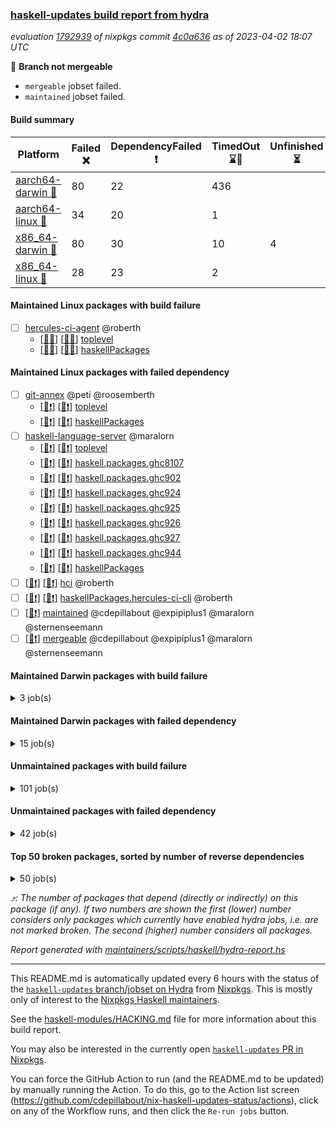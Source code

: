 ### [haskell-updates build report from hydra](https://hydra.nixos.org/jobset/nixpkgs/haskell-updates)
*evaluation [1792939](https://hydra.nixos.org/eval/1792939) of nixpkgs commit [4c0a636](https://github.com/NixOS/nixpkgs/commits/4c0a636de3d2e7515d7ea1079abbc2297f89ce34) as of 2023-04-02 18:07 UTC*

:red_circle: **Branch not mergeable**
  * `mergeable` jobset failed.
  * `maintained` jobset failed.

#### Build summary

 | Platform | Failed :x: | DependencyFailed :heavy_exclamation_mark: | TimedOut :hourglass::no_entry_sign: | Unfinished :hourglass_flowing_sand: | Success :heavy_check_mark: | 
 | --- | --- | --- | --- | --- | --- | 
 | [aarch64-darwin :green_apple:](https://hydra.nixos.org/eval/1792939?filter=.aarch64-darwin) | 80 | 22 | 436 |  | 5944 | 
 | [aarch64-linux :iphone:](https://hydra.nixos.org/eval/1792939?filter=.aarch64-linux) | 34 | 20 | 1 |  | 6484 | 
 | [x86_64-darwin :apple:](https://hydra.nixos.org/eval/1792939?filter=.x86_64-darwin) | 80 | 30 | 10 | 4 | 6360 | 
 | [x86_64-linux :penguin:](https://hydra.nixos.org/eval/1792939?filter=.x86_64-linux) | 28 | 23 | 2 |  | 6525 | 
#### Maintained Linux packages with build failure
- [ ] [hercules-ci-agent](https://hydra.nixos.org/eval/1792939?filter=hercules-ci-agent) @roberth
  - [[:iphone::x:]](https://hydra.nixos.org/build/214600121) [[:penguin::x:]](https://hydra.nixos.org/build/214600592) [toplevel](https://hydra.nixos.org/eval/1792939?filter=hercules-ci-agent)
  - [[:iphone::x:]](https://hydra.nixos.org/build/214606546) [[:penguin::x:]](https://hydra.nixos.org/build/214605166) [haskellPackages](https://hydra.nixos.org/eval/1792939?filter=haskellPackages.hercules-ci-agent)
#### Maintained Linux packages with failed dependency
- [ ] [git-annex](https://hydra.nixos.org/eval/1792939?filter=git-annex) @peti @roosemberth
  - [[:iphone::heavy_exclamation_mark:]](https://hydra.nixos.org/build/214600643) [[:penguin::heavy_exclamation_mark:]](https://hydra.nixos.org/build/214601008) [toplevel](https://hydra.nixos.org/eval/1792939?filter=git-annex)
  - [[:iphone::heavy_exclamation_mark:]](https://hydra.nixos.org/build/214606808) [[:penguin::heavy_exclamation_mark:]](https://hydra.nixos.org/build/214602985) [haskellPackages](https://hydra.nixos.org/eval/1792939?filter=haskellPackages.git-annex)
- [ ] [haskell-language-server](https://hydra.nixos.org/eval/1792939?filter=haskell-language-server) @maralorn
  - [[:iphone::heavy_exclamation_mark:]](https://hydra.nixos.org/build/214628413) [[:penguin::heavy_exclamation_mark:]](https://hydra.nixos.org/build/214628503) [toplevel](https://hydra.nixos.org/eval/1792939?filter=haskell-language-server)
  - [[:iphone::heavy_exclamation_mark:]](https://hydra.nixos.org/build/214628445) [[:penguin::heavy_exclamation_mark:]](https://hydra.nixos.org/build/214628424) [haskell.packages.ghc8107](https://hydra.nixos.org/eval/1792939?filter=haskell.packages.ghc8107.haskell-language-server)
  - [[:iphone::heavy_exclamation_mark:]](https://hydra.nixos.org/build/214628488) [[:penguin::heavy_exclamation_mark:]](https://hydra.nixos.org/build/214628449) [haskell.packages.ghc902](https://hydra.nixos.org/eval/1792939?filter=haskell.packages.ghc902.haskell-language-server)
  - [[:iphone::heavy_exclamation_mark:]](https://hydra.nixos.org/build/214628464) [[:penguin::heavy_exclamation_mark:]](https://hydra.nixos.org/build/214628405) [haskell.packages.ghc924](https://hydra.nixos.org/eval/1792939?filter=haskell.packages.ghc924.haskell-language-server)
  - [[:iphone::heavy_exclamation_mark:]](https://hydra.nixos.org/build/214628471) [[:penguin::heavy_exclamation_mark:]](https://hydra.nixos.org/build/214628492) [haskell.packages.ghc925](https://hydra.nixos.org/eval/1792939?filter=haskell.packages.ghc925.haskell-language-server)
  - [[:iphone::heavy_exclamation_mark:]](https://hydra.nixos.org/build/214628426) [[:penguin::heavy_exclamation_mark:]](https://hydra.nixos.org/build/214628497) [haskell.packages.ghc926](https://hydra.nixos.org/eval/1792939?filter=haskell.packages.ghc926.haskell-language-server)
  - [[:iphone::heavy_exclamation_mark:]](https://hydra.nixos.org/build/214628425) [[:penguin::heavy_exclamation_mark:]](https://hydra.nixos.org/build/214628433) [haskell.packages.ghc927](https://hydra.nixos.org/eval/1792939?filter=haskell.packages.ghc927.haskell-language-server)
  - [[:iphone::heavy_exclamation_mark:]](https://hydra.nixos.org/build/214628439) [[:penguin::heavy_exclamation_mark:]](https://hydra.nixos.org/build/214628446) [haskell.packages.ghc944](https://hydra.nixos.org/eval/1792939?filter=haskell.packages.ghc944.haskell-language-server)
  - [[:iphone::heavy_exclamation_mark:]](https://hydra.nixos.org/build/214628406) [[:penguin::heavy_exclamation_mark:]](https://hydra.nixos.org/build/214628454) [haskellPackages](https://hydra.nixos.org/eval/1792939?filter=haskellPackages.haskell-language-server)
- [ ] [[:iphone::heavy_exclamation_mark:]](https://hydra.nixos.org/build/214605774) [[:penguin::heavy_exclamation_mark:]](https://hydra.nixos.org/build/214603721) [hci](https://hydra.nixos.org/eval/1792939?filter=hci) @roberth
- [ ] [[:iphone::heavy_exclamation_mark:]](https://hydra.nixos.org/build/214598652) [[:penguin::heavy_exclamation_mark:]](https://hydra.nixos.org/build/214599408) [haskellPackages.hercules-ci-cli](https://hydra.nixos.org/eval/1792939?filter=haskellPackages.hercules-ci-cli) @roberth
- [ ] [[:penguin::heavy_exclamation_mark:]](https://hydra.nixos.org/build/214630578) [maintained](https://hydra.nixos.org/eval/1792939?filter=maintained) @cdepillabout @expipiplus1 @maralorn @sternenseemann
- [ ] [[:penguin::heavy_exclamation_mark:]](https://hydra.nixos.org/build/214628474) [mergeable](https://hydra.nixos.org/eval/1792939?filter=mergeable) @cdepillabout @expipiplus1 @maralorn @sternenseemann
#### Maintained Darwin packages with build failure
<details><summary>3 job(s) </summary>

- [ ] [hercules-ci-agent](https://hydra.nixos.org/eval/1792939?filter=hercules-ci-agent) @roberth
  - [[:green_apple::hourglass::no_entry_sign:]](https://hydra.nixos.org/build/214599126) [[:apple::x:]](https://hydra.nixos.org/build/214599595) [toplevel](https://hydra.nixos.org/eval/1792939?filter=hercules-ci-agent)
  - [[:green_apple::x:]](https://hydra.nixos.org/build/214603786) [[:apple::x:]](https://hydra.nixos.org/build/214601383) [haskellPackages](https://hydra.nixos.org/eval/1792939?filter=haskellPackages.hercules-ci-agent)
</details>

#### Maintained Darwin packages with failed dependency
<details><summary>15 job(s) </summary>

- [ ] [git-annex](https://hydra.nixos.org/eval/1792939?filter=git-annex) @peti @roosemberth
  - [[:green_apple::heavy_exclamation_mark:]](https://hydra.nixos.org/build/214599672) [[:apple::heavy_exclamation_mark:]](https://hydra.nixos.org/build/214604207) [toplevel](https://hydra.nixos.org/eval/1792939?filter=git-annex)
  - [[:green_apple::heavy_exclamation_mark:]](https://hydra.nixos.org/build/214601269) [[:apple::heavy_exclamation_mark:]](https://hydra.nixos.org/build/214604050) [haskellPackages](https://hydra.nixos.org/eval/1792939?filter=haskellPackages.git-annex)
- [ ] [haskell-language-server](https://hydra.nixos.org/eval/1792939?filter=haskell-language-server) @maralorn
  - [[:green_apple::heavy_exclamation_mark:]](https://hydra.nixos.org/build/214628504) [[:apple::heavy_exclamation_mark:]](https://hydra.nixos.org/build/214628432) [toplevel](https://hydra.nixos.org/eval/1792939?filter=haskell-language-server)
  - [[:green_apple::heavy_exclamation_mark:]](https://hydra.nixos.org/build/214628463) [[:apple::heavy_exclamation_mark:]](https://hydra.nixos.org/build/214628410) [haskell.packages.ghc8107](https://hydra.nixos.org/eval/1792939?filter=haskell.packages.ghc8107.haskell-language-server)
  - [[:green_apple::heavy_exclamation_mark:]](https://hydra.nixos.org/build/214628511) [[:apple::heavy_exclamation_mark:]](https://hydra.nixos.org/build/214628421) [haskell.packages.ghc902](https://hydra.nixos.org/eval/1792939?filter=haskell.packages.ghc902.haskell-language-server)
  - [[:green_apple::heavy_exclamation_mark:]](https://hydra.nixos.org/build/214628456) [[:apple::heavy_exclamation_mark:]](https://hydra.nixos.org/build/214628501) [haskell.packages.ghc924](https://hydra.nixos.org/eval/1792939?filter=haskell.packages.ghc924.haskell-language-server)
  - [[:green_apple::heavy_exclamation_mark:]](https://hydra.nixos.org/build/214628487) [[:apple::heavy_exclamation_mark:]](https://hydra.nixos.org/build/214628491) [haskell.packages.ghc925](https://hydra.nixos.org/eval/1792939?filter=haskell.packages.ghc925.haskell-language-server)
  - [[:green_apple::heavy_exclamation_mark:]](https://hydra.nixos.org/build/214628486) [[:apple::heavy_exclamation_mark:]](https://hydra.nixos.org/build/214628403) [haskell.packages.ghc926](https://hydra.nixos.org/eval/1792939?filter=haskell.packages.ghc926.haskell-language-server)
  - [[:green_apple::heavy_exclamation_mark:]](https://hydra.nixos.org/build/214628428) [[:apple::heavy_exclamation_mark:]](https://hydra.nixos.org/build/214628444) [haskell.packages.ghc927](https://hydra.nixos.org/eval/1792939?filter=haskell.packages.ghc927.haskell-language-server)
  - [[:green_apple::heavy_exclamation_mark:]](https://hydra.nixos.org/build/214628485) [[:apple::heavy_exclamation_mark:]](https://hydra.nixos.org/build/214628481) [haskell.packages.ghc944](https://hydra.nixos.org/eval/1792939?filter=haskell.packages.ghc944.haskell-language-server)
  - [[:green_apple::heavy_exclamation_mark:]](https://hydra.nixos.org/build/214628455) [[:apple::heavy_exclamation_mark:]](https://hydra.nixos.org/build/214628422) [haskellPackages](https://hydra.nixos.org/eval/1792939?filter=haskellPackages.haskell-language-server)
- [ ] [[:green_apple::heavy_exclamation_mark:]](https://hydra.nixos.org/build/214605439) [[:apple::heavy_exclamation_mark:]](https://hydra.nixos.org/build/214604755) [hci](https://hydra.nixos.org/eval/1792939?filter=hci) @roberth
- [ ] [[:green_apple::heavy_exclamation_mark:]](https://hydra.nixos.org/build/214604910) [[:apple::heavy_exclamation_mark:]](https://hydra.nixos.org/build/214606719) [haskellPackages.hercules-ci-cli](https://hydra.nixos.org/eval/1792939?filter=haskellPackages.hercules-ci-cli) @roberth
</details>

#### Unmaintained packages with build failure
<details><summary>101 job(s) </summary>

- [ ] [[:green_apple::heavy_check_mark:]](https://hydra.nixos.org/build/214141789) [[:iphone::heavy_check_mark:]](https://hydra.nixos.org/build/214134943) [[:apple::x:]](https://hydra.nixos.org/build/214146726) [[:penguin::heavy_check_mark:]](https://hydra.nixos.org/build/214135673) [haskellPackages.di-core](https://hydra.nixos.org/eval/1792939?filter=haskellPackages.di-core)  :arrow_heading_up: 8 | 11
- [ ] [[:green_apple::x:]](https://hydra.nixos.org/build/214604764) [[:iphone::x:]](https://hydra.nixos.org/build/214598833) [[:apple::x:]](https://hydra.nixos.org/build/214601792) [[:penguin::x:]](https://hydra.nixos.org/build/214602707) [haskellPackages.uniform-json](https://hydra.nixos.org/eval/1792939?filter=haskellPackages.uniform-json)  :arrow_heading_up: 4 | 4
- [ ] [[:green_apple::heavy_check_mark:]](https://hydra.nixos.org/build/214599192) [[:iphone::heavy_check_mark:]](https://hydra.nixos.org/build/214604033) [[:apple::heavy_check_mark:]](https://hydra.nixos.org/build/214601741) [[:penguin::x:]](https://hydra.nixos.org/build/214600338) [haskellPackages.factory](https://hydra.nixos.org/eval/1792939?filter=haskellPackages.factory)  :arrow_heading_up: 2 | 4
- [ ] [[:green_apple::x:]](https://hydra.nixos.org/build/214501496) [[:iphone::x:]](https://hydra.nixos.org/build/214507272) [[:apple::x:]](https://hydra.nixos.org/build/214504901) [[:penguin::x:]](https://hydra.nixos.org/build/214501345) [haskellPackages.kind-integer](https://hydra.nixos.org/eval/1792939?filter=haskellPackages.kind-integer)  :arrow_heading_up: 2 | 2
- [ ] [[:green_apple::heavy_check_mark:]](https://hydra.nixos.org/build/214507009) [[:iphone::x:]](https://hydra.nixos.org/build/214503119) [[:apple::heavy_check_mark:]](https://hydra.nixos.org/build/214494591) [[:penguin::heavy_check_mark:]](https://hydra.nixos.org/build/214503477) [haskellPackages.quic](https://hydra.nixos.org/eval/1792939?filter=haskellPackages.quic)  :arrow_heading_up: 2 | 2
- [ ] [[:green_apple::x:]](https://hydra.nixos.org/build/214600166) [[:iphone::x:]](https://hydra.nixos.org/build/214601887) [[:apple::heavy_check_mark:]](https://hydra.nixos.org/build/214604317) [[:penguin::heavy_check_mark:]](https://hydra.nixos.org/build/214599029) [haskellPackages.hw-simd](https://hydra.nixos.org/eval/1792939?filter=haskellPackages.hw-simd)  :arrow_heading_up: 1 | 8
- [ ] [[:green_apple::x:]](https://hydra.nixos.org/build/214606886) [[:iphone::x:]](https://hydra.nixos.org/build/214597805) [[:apple::x:]](https://hydra.nixos.org/build/214604497) [[:penguin::x:]](https://hydra.nixos.org/build/214600262) [haskellPackages.hslua-typing](https://hydra.nixos.org/eval/1792939?filter=haskellPackages.hslua-typing)  :arrow_heading_up: 1 | 5
- [ ] [[:green_apple::x:]](https://hydra.nixos.org/build/214602282) [[:iphone::heavy_check_mark:]](https://hydra.nixos.org/build/214598964) [[:apple::x:]](https://hydra.nixos.org/build/214600885) [[:penguin::heavy_check_mark:]](https://hydra.nixos.org/build/214600067) [haskellPackages.inline-r](https://hydra.nixos.org/eval/1792939?filter=haskellPackages.inline-r)  :arrow_heading_up: 1 | 4
- [ ] [[:green_apple::x:]](https://hydra.nixos.org/build/214503654) [[:iphone::x:]](https://hydra.nixos.org/build/214501002) [[:apple::x:]](https://hydra.nixos.org/build/214501960) [[:penguin::x:]](https://hydra.nixos.org/build/214497909) [haskellPackages.hpath-directory](https://hydra.nixos.org/eval/1792939?filter=haskellPackages.hpath-directory)  :arrow_heading_up: 1 | 3
- [ ] [[:green_apple::x:]](https://hydra.nixos.org/build/214607395) [[:iphone::x:]](https://hydra.nixos.org/build/214597483) [[:apple::x:]](https://hydra.nixos.org/build/214602658) [[:penguin::x:]](https://hydra.nixos.org/build/214605872) [haskellPackages.hslua-repl](https://hydra.nixos.org/eval/1792939?filter=haskellPackages.hslua-repl)  :arrow_heading_up: 1 | 2
- [ ] [[:green_apple::heavy_check_mark:]](https://hydra.nixos.org/build/214134274) [[:iphone::x:]](https://hydra.nixos.org/build/214149550) [[:apple::heavy_check_mark:]](https://hydra.nixos.org/build/214142318) [[:penguin::heavy_check_mark:]](https://hydra.nixos.org/build/214144617) [haskellPackages.long-double](https://hydra.nixos.org/eval/1792939?filter=haskellPackages.long-double)  :arrow_heading_up: 1 | 2
- [ ] [[:green_apple::x:]](https://hydra.nixos.org/build/214602142) [[:iphone::heavy_check_mark:]](https://hydra.nixos.org/build/214601215) [[:apple::x:]](https://hydra.nixos.org/build/214604895) [[:penguin::heavy_check_mark:]](https://hydra.nixos.org/build/214600991) [haskellPackages.posix-socket](https://hydra.nixos.org/eval/1792939?filter=haskellPackages.posix-socket)  :arrow_heading_up: 1 | 2
- [ ] [[:green_apple::x:]](https://hydra.nixos.org/build/214597385) [[:iphone::heavy_check_mark:]](https://hydra.nixos.org/build/214601087) [[:apple::x:]](https://hydra.nixos.org/build/214598895) [[:penguin::heavy_check_mark:]](https://hydra.nixos.org/build/214600226) [haskellPackages.gi-gdkx11](https://hydra.nixos.org/eval/1792939?filter=haskellPackages.gi-gdkx11)  :arrow_heading_up: 1 | 1
- [ ] [[:green_apple::x:]](https://hydra.nixos.org/build/214628495) [[:iphone::x:]](https://hydra.nixos.org/build/214628469) [[:apple::x:]](https://hydra.nixos.org/build/214628500) [[:penguin::x:]](https://hydra.nixos.org/build/214628478) [haskellPackages.hls-cabal-fmt-plugin](https://hydra.nixos.org/eval/1792939?filter=haskellPackages.hls-cabal-fmt-plugin)  :arrow_heading_up: 1 | 1
- [ ] [[:green_apple::x:]](https://hydra.nixos.org/build/214628468) [[:iphone::x:]](https://hydra.nixos.org/build/214628459) [[:apple::x:]](https://hydra.nixos.org/build/214628450) [[:penguin::x:]](https://hydra.nixos.org/build/214628467) [haskellPackages.hls-call-hierarchy-plugin](https://hydra.nixos.org/eval/1792939?filter=haskellPackages.hls-call-hierarchy-plugin)  :arrow_heading_up: 1 | 1
- [ ] [[:green_apple::x:]](https://hydra.nixos.org/build/214628409) [[:iphone::x:]](https://hydra.nixos.org/build/214628458) [[:apple::x:]](https://hydra.nixos.org/build/214628442) [[:penguin::x:]](https://hydra.nixos.org/build/214628490) [haskellPackages.hls-code-range-plugin](https://hydra.nixos.org/eval/1792939?filter=haskellPackages.hls-code-range-plugin)  :arrow_heading_up: 1 | 1
- [ ] [[:green_apple::x:]](https://hydra.nixos.org/build/214628496) [[:iphone::x:]](https://hydra.nixos.org/build/214628509) [[:apple::x:]](https://hydra.nixos.org/build/214628480) [[:penguin::x:]](https://hydra.nixos.org/build/214628430) [haskellPackages.hls-explicit-fixity-plugin](https://hydra.nixos.org/eval/1792939?filter=haskellPackages.hls-explicit-fixity-plugin)  :arrow_heading_up: 1 | 1
- [ ] [[:green_apple::x:]](https://hydra.nixos.org/build/214603835) [[:iphone::x:]](https://hydra.nixos.org/build/214601745) [[:apple::x:]](https://hydra.nixos.org/build/214607482) [[:penguin::heavy_exclamation_mark:]](https://hydra.nixos.org/build/214600428) [haskellPackages.hls-floskell-plugin](https://hydra.nixos.org/eval/1792939?filter=haskellPackages.hls-floskell-plugin)  :arrow_heading_up: 1 | 1
- [ ] [[:green_apple::x:]](https://hydra.nixos.org/build/214601221) [[:iphone::x:]](https://hydra.nixos.org/build/214606283) [[:apple::x:]](https://hydra.nixos.org/build/214600961) [[:penguin::heavy_exclamation_mark:]](https://hydra.nixos.org/build/214599070) [haskellPackages.hls-fourmolu-plugin](https://hydra.nixos.org/eval/1792939?filter=haskellPackages.hls-fourmolu-plugin)  :arrow_heading_up: 1 | 1
- [ ] [[:green_apple::x:]](https://hydra.nixos.org/build/214628453) [[:iphone::x:]](https://hydra.nixos.org/build/214628436) [[:apple::x:]](https://hydra.nixos.org/build/214628510) [[:penguin::x:]](https://hydra.nixos.org/build/214628448) [haskellPackages.hls-hlint-plugin](https://hydra.nixos.org/eval/1792939?filter=haskellPackages.hls-hlint-plugin)  :arrow_heading_up: 1 | 1
- [ ] [[:green_apple::x:]](https://hydra.nixos.org/build/214628460) [[:iphone::x:]](https://hydra.nixos.org/build/214628476) [[:apple::x:]](https://hydra.nixos.org/build/214628429) [[:penguin::x:]](https://hydra.nixos.org/build/214628508) [haskellPackages.hls-module-name-plugin](https://hydra.nixos.org/eval/1792939?filter=haskellPackages.hls-module-name-plugin)  :arrow_heading_up: 1 | 1
- [ ] [[:green_apple::x:]](https://hydra.nixos.org/build/214628473) [[:iphone::x:]](https://hydra.nixos.org/build/214628431) [[:apple::x:]](https://hydra.nixos.org/build/214628411) [[:penguin::x:]](https://hydra.nixos.org/build/214628483) [haskellPackages.hls-pragmas-plugin](https://hydra.nixos.org/eval/1792939?filter=haskellPackages.hls-pragmas-plugin)  :arrow_heading_up: 1 | 1
- [ ] [[:green_apple::x:]](https://hydra.nixos.org/build/214628507) [[:iphone::x:]](https://hydra.nixos.org/build/214628427) [[:apple::x:]](https://hydra.nixos.org/build/214628401) [[:penguin::x:]](https://hydra.nixos.org/build/214628412) [haskellPackages.hls-qualify-imported-names-plugin](https://hydra.nixos.org/eval/1792939?filter=haskellPackages.hls-qualify-imported-names-plugin)  :arrow_heading_up: 1 | 1
- [ ] [[:green_apple::x:]](https://hydra.nixos.org/build/214628404) [[:iphone::x:]](https://hydra.nixos.org/build/214628482) [[:apple::x:]](https://hydra.nixos.org/build/214628470) [[:penguin::x:]](https://hydra.nixos.org/build/214628435) [haskellPackages.hls-rename-plugin](https://hydra.nixos.org/eval/1792939?filter=haskellPackages.hls-rename-plugin)  :arrow_heading_up: 1 | 1
- [ ] [[:green_apple::x:]](https://hydra.nixos.org/build/214628489) [[:iphone::x:]](https://hydra.nixos.org/build/214628477) [[:apple::x:]](https://hydra.nixos.org/build/214628434) [[:penguin::x:]](https://hydra.nixos.org/build/214628418) [haskellPackages.hls-stylish-haskell-plugin](https://hydra.nixos.org/eval/1792939?filter=haskellPackages.hls-stylish-haskell-plugin)  :arrow_heading_up: 1 | 1
- [ ] [[:green_apple::hourglass::no_entry_sign:]](https://hydra.nixos.org/build/214599525) [[:iphone::heavy_exclamation_mark:]](https://hydra.nixos.org/build/214603777) [[:apple::x:]](https://hydra.nixos.org/build/214598665) [[:penguin::x:]](https://hydra.nixos.org/build/214603147) [haskellPackages.http3](https://hydra.nixos.org/eval/1792939?filter=haskellPackages.http3)  :arrow_heading_up: 1 | 1
- [ ] [[:green_apple::heavy_check_mark:]](https://hydra.nixos.org/build/214599928) [[:iphone::heavy_check_mark:]](https://hydra.nixos.org/build/214598189) [[:apple::heavy_check_mark:]](https://hydra.nixos.org/build/214603931) [[:penguin::x:]](https://hydra.nixos.org/build/214599789) [haskellPackages.mighty-metropolis](https://hydra.nixos.org/eval/1792939?filter=haskellPackages.mighty-metropolis)  :arrow_heading_up: 1 | 1
- [ ] [[:green_apple::heavy_check_mark:]](https://hydra.nixos.org/build/214499156) [[:iphone::x:]](https://hydra.nixos.org/build/214509737) [[:apple::heavy_check_mark:]](https://hydra.nixos.org/build/214497278) [[:penguin::heavy_check_mark:]](https://hydra.nixos.org/build/214507831) [haskellPackages.nlopt-haskell](https://hydra.nixos.org/eval/1792939?filter=haskellPackages.nlopt-haskell)  :arrow_heading_up: 1 | 1
- [ ] [[:green_apple::x:]](https://hydra.nixos.org/build/214141221) [[:iphone::heavy_check_mark:]](https://hydra.nixos.org/build/214151880) [[:apple::x:]](https://hydra.nixos.org/build/214152662) [[:penguin::heavy_check_mark:]](https://hydra.nixos.org/build/214142865) [haskellPackages.openal-ffi](https://hydra.nixos.org/eval/1792939?filter=haskellPackages.openal-ffi)  :arrow_heading_up: 1 | 1
- [ ] [[:apple::x:]](https://hydra.nixos.org/build/214504040) [[:penguin::heavy_check_mark:]](https://hydra.nixos.org/build/214495585) [haskellPackages.swisstable](https://hydra.nixos.org/eval/1792939?filter=haskellPackages.swisstable)  :arrow_heading_up: 1 | 1
- [ ] [[:green_apple::heavy_check_mark:]](https://hydra.nixos.org/build/214146944) [[:iphone::x:]](https://hydra.nixos.org/build/214145294) [[:apple::heavy_check_mark:]](https://hydra.nixos.org/build/214134328) [[:penguin::heavy_check_mark:]](https://hydra.nixos.org/build/214151749) [haskellPackages.freetype2](https://hydra.nixos.org/eval/1792939?filter=haskellPackages.freetype2)  :arrow_heading_up: 0 | 10
- [ ] [[:green_apple::x:]](https://hydra.nixos.org/build/214603383) [[:iphone::heavy_check_mark:]](https://hydra.nixos.org/build/214598410) [[:apple::x:]](https://hydra.nixos.org/build/214601054) [[:penguin::heavy_check_mark:]](https://hydra.nixos.org/build/214601005) [haskellPackages.pipes-zlib](https://hydra.nixos.org/eval/1792939?filter=haskellPackages.pipes-zlib)  :arrow_heading_up: 0 | 5
- [ ] [[:green_apple::x:]](https://hydra.nixos.org/build/214600905) [[:iphone::heavy_check_mark:]](https://hydra.nixos.org/build/214601654) [[:apple::heavy_check_mark:]](https://hydra.nixos.org/build/214601096) [[:penguin::heavy_check_mark:]](https://hydra.nixos.org/build/214602866) [haskellPackages.folds](https://hydra.nixos.org/eval/1792939?filter=haskellPackages.folds)  :arrow_heading_up: 0 | 3
- [ ] [[:green_apple::x:]](https://hydra.nixos.org/build/214509854) [[:iphone::heavy_check_mark:]](https://hydra.nixos.org/build/214502377) [[:apple::heavy_check_mark:]](https://hydra.nixos.org/build/214495375) [[:penguin::heavy_check_mark:]](https://hydra.nixos.org/build/214505553) [haskellPackages.gauge](https://hydra.nixos.org/eval/1792939?filter=haskellPackages.gauge)  :arrow_heading_up: 0 | 3
- [ ] [[:green_apple::x:]](https://hydra.nixos.org/build/214148657) [[:iphone::x:]](https://hydra.nixos.org/build/214133658) [[:apple::heavy_check_mark:]](https://hydra.nixos.org/build/214137156) [[:penguin::heavy_check_mark:]](https://hydra.nixos.org/build/214136660) [haskellPackages.picosat](https://hydra.nixos.org/eval/1792939?filter=haskellPackages.picosat)  :arrow_heading_up: 0 | 3
- [ ] [[:green_apple::x:]](https://hydra.nixos.org/build/214148397) [[:iphone::heavy_check_mark:]](https://hydra.nixos.org/build/214136877) [[:apple::heavy_check_mark:]](https://hydra.nixos.org/build/214137485) [[:penguin::heavy_check_mark:]](https://hydra.nixos.org/build/214138587) [haskellPackages.LibZip](https://hydra.nixos.org/eval/1792939?filter=haskellPackages.LibZip)  :arrow_heading_up: 0 | 2
- [ ] [[:green_apple::heavy_check_mark:]](https://hydra.nixos.org/build/214603670) [[:iphone::heavy_check_mark:]](https://hydra.nixos.org/build/214599510) [[:apple::heavy_check_mark:]](https://hydra.nixos.org/build/214603358) [[:penguin::x:]](https://hydra.nixos.org/build/214602304) [haskellPackages.json-rpc](https://hydra.nixos.org/eval/1792939?filter=haskellPackages.json-rpc)  :arrow_heading_up: 0 | 2
- [ ] [[:green_apple::x:]](https://hydra.nixos.org/build/214500891) [[:iphone::heavy_check_mark:]](https://hydra.nixos.org/build/214499813) [[:apple::heavy_check_mark:]](https://hydra.nixos.org/build/214504248) [[:penguin::heavy_check_mark:]](https://hydra.nixos.org/build/214505205) [haskellPackages.rocksdb-haskell](https://hydra.nixos.org/eval/1792939?filter=haskellPackages.rocksdb-haskell)  :arrow_heading_up: 0 | 2
- [ ] [[:green_apple::x:]](https://hydra.nixos.org/build/214604424) [[:iphone::heavy_check_mark:]](https://hydra.nixos.org/build/214599854) [[:apple::heavy_check_mark:]](https://hydra.nixos.org/build/214605749) [[:penguin::heavy_check_mark:]](https://hydra.nixos.org/build/214604155) [haskellPackages.ecta](https://hydra.nixos.org/eval/1792939?filter=haskellPackages.ecta)  :arrow_heading_up: 0 | 1
- [ ] [[:green_apple::x:]](https://hydra.nixos.org/build/214602816) [[:iphone::x:]](https://hydra.nixos.org/build/214600704) [[:apple::x:]](https://hydra.nixos.org/build/214597596) [[:penguin::x:]](https://hydra.nixos.org/build/214597490) [haskellPackages.eventlog2html](https://hydra.nixos.org/eval/1792939?filter=haskellPackages.eventlog2html)  :arrow_heading_up: 0 | 1
- [ ] [[:green_apple::x:]](https://hydra.nixos.org/build/214501928) [[:iphone::heavy_check_mark:]](https://hydra.nixos.org/build/214507084) [[:apple::x:]](https://hydra.nixos.org/build/214501570) [[:penguin::heavy_check_mark:]](https://hydra.nixos.org/build/214506867) [haskellPackages.h-raylib](https://hydra.nixos.org/eval/1792939?filter=haskellPackages.h-raylib)  :arrow_heading_up: 0 | 1
- [ ] [[:green_apple::x:]](https://hydra.nixos.org/build/214141306) [[:iphone::heavy_check_mark:]](https://hydra.nixos.org/build/214138240) [[:apple::x:]](https://hydra.nixos.org/build/214143679) [[:penguin::heavy_check_mark:]](https://hydra.nixos.org/build/214132798) [haskellPackages.hamid](https://hydra.nixos.org/eval/1792939?filter=haskellPackages.hamid)  :arrow_heading_up: 0 | 1
- [ ] [[:green_apple::heavy_check_mark:]](https://hydra.nixos.org/build/214494618) [[:iphone::heavy_check_mark:]](https://hydra.nixos.org/build/214497805) [[:apple::x:]](https://hydra.nixos.org/build/214504959) [[:penguin::heavy_check_mark:]](https://hydra.nixos.org/build/214498373) [haskellPackages.hmatrix-morpheus](https://hydra.nixos.org/eval/1792939?filter=haskellPackages.hmatrix-morpheus)  :arrow_heading_up: 0 | 1
- [ ] [[:green_apple::x:]](https://hydra.nixos.org/build/214133968) [[:iphone::heavy_check_mark:]](https://hydra.nixos.org/build/214156099) [[:apple::x:]](https://hydra.nixos.org/build/214143711) [[:penguin::heavy_check_mark:]](https://hydra.nixos.org/build/214140909) [haskellPackages.huckleberry](https://hydra.nixos.org/eval/1792939?filter=haskellPackages.huckleberry)  :arrow_heading_up: 0 | 1
- [ ] [[:green_apple::x:]](https://hydra.nixos.org/build/214145745) [[:iphone::heavy_check_mark:]](https://hydra.nixos.org/build/214156245) [[:apple::x:]](https://hydra.nixos.org/build/214141632) [[:penguin::heavy_check_mark:]](https://hydra.nixos.org/build/214155150) [haskellPackages.select](https://hydra.nixos.org/eval/1792939?filter=haskellPackages.select)  :arrow_heading_up: 0 | 1
- [ ] [[:green_apple::x:]](https://hydra.nixos.org/build/214153812) [[:iphone::heavy_check_mark:]](https://hydra.nixos.org/build/214146662) [[:apple::x:]](https://hydra.nixos.org/build/214136287) [[:penguin::heavy_check_mark:]](https://hydra.nixos.org/build/214147572) [haskellPackages.sysinfo](https://hydra.nixos.org/eval/1792939?filter=haskellPackages.sysinfo)  :arrow_heading_up: 0 | 1
- [ ] [[:green_apple::heavy_check_mark:]](https://hydra.nixos.org/build/214494601) [[:iphone::heavy_check_mark:]](https://hydra.nixos.org/build/214506311) [[:apple::x:]](https://hydra.nixos.org/build/214494989) [[:penguin::heavy_check_mark:]](https://hydra.nixos.org/build/214504213) [haskellPackages.FractalArt](https://hydra.nixos.org/eval/1792939?filter=haskellPackages.FractalArt) 
- [ ] [[:green_apple::heavy_check_mark:]](https://hydra.nixos.org/build/214157397) [[:iphone::x:]](https://hydra.nixos.org/build/214136263) [[:apple::heavy_check_mark:]](https://hydra.nixos.org/build/214141126) [[:penguin::heavy_check_mark:]](https://hydra.nixos.org/build/214153805) [haskellPackages.HsASA](https://hydra.nixos.org/eval/1792939?filter=haskellPackages.HsASA) 
- [ ] [[:green_apple::x:]](https://hydra.nixos.org/build/214134999) [[:iphone::heavy_check_mark:]](https://hydra.nixos.org/build/214157288) [[:apple::x:]](https://hydra.nixos.org/build/214142578) [[:penguin::heavy_check_mark:]](https://hydra.nixos.org/build/214149630) [haskellPackages.al](https://hydra.nixos.org/eval/1792939?filter=haskellPackages.al) 
- [ ] [[:green_apple::heavy_check_mark:]](https://hydra.nixos.org/build/214502771) [[:iphone::heavy_check_mark:]](https://hydra.nixos.org/build/214502511) [[:apple::x:]](https://hydra.nixos.org/build/214496305) [[:penguin::heavy_check_mark:]](https://hydra.nixos.org/build/214494735) [haskellPackages.churros](https://hydra.nixos.org/eval/1792939?filter=haskellPackages.churros) 
- [ ] [[:green_apple::x:]](https://hydra.nixos.org/build/214605608) [[:iphone::hourglass::no_entry_sign:]](https://hydra.nixos.org/build/214602336) [[:apple::x:]](https://hydra.nixos.org/build/214605507) [[:penguin::x:]](https://hydra.nixos.org/build/214604824) [haskellPackages.crem](https://hydra.nixos.org/eval/1792939?filter=haskellPackages.crem) 
- [ ] [[:green_apple::heavy_check_mark:]](https://hydra.nixos.org/build/214146953) [[:iphone::heavy_check_mark:]](https://hydra.nixos.org/build/214137813) [[:apple::x:]](https://hydra.nixos.org/build/214137621) [[:penguin::heavy_check_mark:]](https://hydra.nixos.org/build/214153200) [haskellPackages.env-extra](https://hydra.nixos.org/eval/1792939?filter=haskellPackages.env-extra) 
- [ ] [[:green_apple::x:]](https://hydra.nixos.org/build/214599714) [[:iphone::heavy_check_mark:]](https://hydra.nixos.org/build/214605099) [[:apple::x:]](https://hydra.nixos.org/build/214597374) [[:penguin::heavy_check_mark:]](https://hydra.nixos.org/build/214604641) [haskellPackages.epub-tools](https://hydra.nixos.org/eval/1792939?filter=haskellPackages.epub-tools) 
- [ ] [[:green_apple::x:]](https://hydra.nixos.org/build/214147932) [[:iphone::heavy_check_mark:]](https://hydra.nixos.org/build/214140002) [[:apple::heavy_check_mark:]](https://hydra.nixos.org/build/214136673) [[:penguin::heavy_check_mark:]](https://hydra.nixos.org/build/214150873) [haskellPackages.executable-hash](https://hydra.nixos.org/eval/1792939?filter=haskellPackages.executable-hash) 
- [ ] [[:green_apple::x:]](https://hydra.nixos.org/build/214135226) [[:iphone::heavy_check_mark:]](https://hydra.nixos.org/build/214134337) [[:apple::x:]](https://hydra.nixos.org/build/214133687) [[:penguin::heavy_check_mark:]](https://hydra.nixos.org/build/214134720) [haskellPackages.float128](https://hydra.nixos.org/eval/1792939?filter=haskellPackages.float128) 
- [ ] [[:green_apple::x:]](https://hydra.nixos.org/build/214508158) [[:iphone::heavy_check_mark:]](https://hydra.nixos.org/build/214496089) [[:apple::x:]](https://hydra.nixos.org/build/214503377) [[:penguin::heavy_check_mark:]](https://hydra.nixos.org/build/214501931) [haskellPackages.fudgets](https://hydra.nixos.org/eval/1792939?filter=haskellPackages.fudgets) 
- [ ] [[:green_apple::x:]](https://hydra.nixos.org/build/214603185) [[:iphone::heavy_check_mark:]](https://hydra.nixos.org/build/214601387) [[:apple::x:]](https://hydra.nixos.org/build/214599288) [[:penguin::heavy_check_mark:]](https://hydra.nixos.org/build/214598411) [haskellPackages.gerrit](https://hydra.nixos.org/eval/1792939?filter=haskellPackages.gerrit) 
- [ ] [[:green_apple::x:]](https://hydra.nixos.org/build/214607105) [[:apple::x:]](https://hydra.nixos.org/build/214606984) [haskellPackages.gi-gtkosxapplication](https://hydra.nixos.org/eval/1792939?filter=haskellPackages.gi-gtkosxapplication) 
- [ ] [[:green_apple::x:]](https://hydra.nixos.org/build/214502774) [[:apple::x:]](https://hydra.nixos.org/build/214503789) [haskellPackages.gtk-mac-integration](https://hydra.nixos.org/eval/1792939?filter=haskellPackages.gtk-mac-integration) 
- [ ] [[:green_apple::x:]](https://hydra.nixos.org/build/214497154) [[:iphone::heavy_check_mark:]](https://hydra.nixos.org/build/214495084) [[:apple::x:]](https://hydra.nixos.org/build/214508555) [[:penguin::heavy_check_mark:]](https://hydra.nixos.org/build/214507960) [haskellPackages.gtk-traymanager](https://hydra.nixos.org/eval/1792939?filter=haskellPackages.gtk-traymanager) 
- [ ] [[:green_apple::x:]](https://hydra.nixos.org/build/214508260) [[:apple::x:]](https://hydra.nixos.org/build/214495306) [haskellPackages.gtk3-mac-integration](https://hydra.nixos.org/eval/1792939?filter=haskellPackages.gtk3-mac-integration) 
- [ ] [[:green_apple::x:]](https://hydra.nixos.org/build/214605222) [[:iphone::heavy_check_mark:]](https://hydra.nixos.org/build/214599498) [[:apple::x:]](https://hydra.nixos.org/build/214602464) [[:penguin::heavy_check_mark:]](https://hydra.nixos.org/build/214597731) [haskellPackages.highlight](https://hydra.nixos.org/eval/1792939?filter=haskellPackages.highlight) 
- [ ] [[:green_apple::x:]](https://hydra.nixos.org/build/214607264) [[:iphone::heavy_check_mark:]](https://hydra.nixos.org/build/214605719) [[:apple::x:]](https://hydra.nixos.org/build/214604476) [[:penguin::heavy_check_mark:]](https://hydra.nixos.org/build/214606564) [haskellPackages.hinotify-conduit](https://hydra.nixos.org/eval/1792939?filter=haskellPackages.hinotify-conduit) 
- [ ] [[:green_apple::x:]](https://hydra.nixos.org/build/214607030) [[:iphone::x:]](https://hydra.nixos.org/build/214604738) [[:apple::x:]](https://hydra.nixos.org/build/214604816) [[:penguin::x:]](https://hydra.nixos.org/build/214602890) [haskellPackages.hls-test-utils](https://hydra.nixos.org/eval/1792939?filter=haskellPackages.hls-test-utils) 
- [ ] [[:green_apple::x:]](https://hydra.nixos.org/build/214156295) [[:iphone::heavy_check_mark:]](https://hydra.nixos.org/build/214145796) [[:apple::x:]](https://hydra.nixos.org/build/214147180) [[:penguin::heavy_check_mark:]](https://hydra.nixos.org/build/214157678) [haskellPackages.hsshellscript](https://hydra.nixos.org/eval/1792939?filter=haskellPackages.hsshellscript) 
- [ ] [[:green_apple::x:]](https://hydra.nixos.org/build/214145882) [[:iphone::heavy_check_mark:]](https://hydra.nixos.org/build/214147797) [[:apple::x:]](https://hydra.nixos.org/build/214133768) [[:penguin::heavy_check_mark:]](https://hydra.nixos.org/build/214154054) [haskellPackages.hssourceinfo](https://hydra.nixos.org/eval/1792939?filter=haskellPackages.hssourceinfo) 
- [ ] [[:green_apple::x:]](https://hydra.nixos.org/build/214142552) [[:iphone::heavy_check_mark:]](https://hydra.nixos.org/build/214140737) [[:apple::x:]](https://hydra.nixos.org/build/214149553) [[:penguin::heavy_check_mark:]](https://hydra.nixos.org/build/214134415) [haskellPackages.hunspell-hs](https://hydra.nixos.org/eval/1792939?filter=haskellPackages.hunspell-hs) 
- [ ] [[:apple::x:]](https://hydra.nixos.org/build/214603676) [[:penguin::heavy_check_mark:]](https://hydra.nixos.org/build/214601353) [haskellPackages.inline-asm](https://hydra.nixos.org/eval/1792939?filter=haskellPackages.inline-asm) 
- [ ] [[:green_apple::x:]](https://hydra.nixos.org/build/214499769) [[:iphone::heavy_check_mark:]](https://hydra.nixos.org/build/214500971) [[:apple::x:]](https://hydra.nixos.org/build/214496739) [[:penguin::heavy_check_mark:]](https://hydra.nixos.org/build/214498617) [haskellPackages.interprocess](https://hydra.nixos.org/eval/1792939?filter=haskellPackages.interprocess) 
- [ ] [[:green_apple::x:]](https://hydra.nixos.org/build/214506427) [[:iphone::heavy_check_mark:]](https://hydra.nixos.org/build/214507110) [[:apple::x:]](https://hydra.nixos.org/build/214506592) [[:penguin::heavy_check_mark:]](https://hydra.nixos.org/build/214507053) [haskellPackages.intricacy](https://hydra.nixos.org/eval/1792939?filter=haskellPackages.intricacy) 
- [ ] [[:green_apple::x:]](https://hydra.nixos.org/build/214505917) [[:iphone::heavy_check_mark:]](https://hydra.nixos.org/build/214505484) [[:apple::x:]](https://hydra.nixos.org/build/214507464) [[:penguin::heavy_check_mark:]](https://hydra.nixos.org/build/214500840) [haskellPackages.ipcvar](https://hydra.nixos.org/eval/1792939?filter=haskellPackages.ipcvar) 
- [ ] [[:green_apple::x:]](https://hydra.nixos.org/build/214150388) [[:apple::x:]](https://hydra.nixos.org/build/214155935) [haskellPackages.kqueue](https://hydra.nixos.org/eval/1792939?filter=haskellPackages.kqueue) 
- [ ] [[:green_apple::x:]](https://hydra.nixos.org/build/214505246) [[:iphone::heavy_check_mark:]](https://hydra.nixos.org/build/214499200) [[:apple::heavy_check_mark:]](https://hydra.nixos.org/build/214495666) [[:penguin::heavy_check_mark:]](https://hydra.nixos.org/build/214500012) [haskellPackages.leveldb-haskell-fork](https://hydra.nixos.org/eval/1792939?filter=haskellPackages.leveldb-haskell-fork) 
- [ ] [[:green_apple::x:]](https://hydra.nixos.org/build/214494529) [[:iphone::x:]](https://hydra.nixos.org/build/214500903) [[:apple::x:]](https://hydra.nixos.org/build/214505368) [[:penguin::x:]](https://hydra.nixos.org/build/214497968) [haskellPackages.libphonenumber](https://hydra.nixos.org/eval/1792939?filter=haskellPackages.libphonenumber) 
- [ ] [[:green_apple::x:]](https://hydra.nixos.org/build/214136249) [[:iphone::heavy_check_mark:]](https://hydra.nixos.org/build/214135202) [[:apple::x:]](https://hydra.nixos.org/build/214135419) [[:penguin::heavy_check_mark:]](https://hydra.nixos.org/build/214135717) [haskellPackages.linux-framebuffer](https://hydra.nixos.org/eval/1792939?filter=haskellPackages.linux-framebuffer) 
- [ ] [[:green_apple::hourglass::no_entry_sign:]](https://hydra.nixos.org/build/214598884) [[:iphone::heavy_check_mark:]](https://hydra.nixos.org/build/214599897) [[:apple::x:]](https://hydra.nixos.org/build/214600130) [[:penguin::heavy_check_mark:]](https://hydra.nixos.org/build/214602634) [haskellPackages.mediawiki2latex](https://hydra.nixos.org/eval/1792939?filter=haskellPackages.mediawiki2latex) 
- [ ] [[:green_apple::x:]](https://hydra.nixos.org/build/214508933) [[:iphone::heavy_check_mark:]](https://hydra.nixos.org/build/214503394) [[:apple::x:]](https://hydra.nixos.org/build/214500842) [[:penguin::heavy_check_mark:]](https://hydra.nixos.org/build/214506470) [haskellPackages.memfd](https://hydra.nixos.org/eval/1792939?filter=haskellPackages.memfd) 
- [ ] [[:green_apple::x:]](https://hydra.nixos.org/build/214148286) [[:iphone::heavy_check_mark:]](https://hydra.nixos.org/build/214133115) [[:apple::x:]](https://hydra.nixos.org/build/214152231) [[:penguin::heavy_check_mark:]](https://hydra.nixos.org/build/214146907) [haskellPackages.memzero](https://hydra.nixos.org/eval/1792939?filter=haskellPackages.memzero) 
- [ ] [[:green_apple::x:]](https://hydra.nixos.org/build/214602556) [[:iphone::heavy_check_mark:]](https://hydra.nixos.org/build/214605921) [[:apple::x:]](https://hydra.nixos.org/build/214600052) [[:penguin::heavy_check_mark:]](https://hydra.nixos.org/build/214604974) [haskellPackages.nix-serve-ng](https://hydra.nixos.org/eval/1792939?filter=haskellPackages.nix-serve-ng) 
- [ ] [[:green_apple::hourglass::no_entry_sign:]](https://hydra.nixos.org/build/214601360) [[:iphone::heavy_check_mark:]](https://hydra.nixos.org/build/214600791) [[:apple::x:]](https://hydra.nixos.org/build/214598103) [[:penguin::x:]](https://hydra.nixos.org/build/214600770) [haskellPackages.openai-hs](https://hydra.nixos.org/eval/1792939?filter=haskellPackages.openai-hs) 
- [ ] [[:green_apple::x:]](https://hydra.nixos.org/build/214607116) [[:iphone::heavy_check_mark:]](https://hydra.nixos.org/build/214606305) [[:apple::heavy_check_mark:]](https://hydra.nixos.org/build/214600718) [[:penguin::heavy_check_mark:]](https://hydra.nixos.org/build/214599257) [haskellPackages.perceptual-hash](https://hydra.nixos.org/eval/1792939?filter=haskellPackages.perceptual-hash) 
- [ ] [[:green_apple::hourglass::no_entry_sign:]](https://hydra.nixos.org/build/214600757) [[:iphone::heavy_check_mark:]](https://hydra.nixos.org/build/214602264) [[:apple::x:]](https://hydra.nixos.org/build/214607323) [[:penguin::heavy_check_mark:]](https://hydra.nixos.org/build/214597418) [haskellPackages.persistent-pagination](https://hydra.nixos.org/eval/1792939?filter=haskellPackages.persistent-pagination) 
- [ ] [[:green_apple::x:]](https://hydra.nixos.org/build/214602381) [[:iphone::heavy_check_mark:]](https://hydra.nixos.org/build/214606224) [[:apple::x:]](https://hydra.nixos.org/build/214598554) [[:penguin::heavy_check_mark:]](https://hydra.nixos.org/build/214604904) [haskellPackages.phatsort](https://hydra.nixos.org/eval/1792939?filter=haskellPackages.phatsort) 
- [ ] [[:green_apple::x:]](https://hydra.nixos.org/build/214605260) [[:iphone::heavy_check_mark:]](https://hydra.nixos.org/build/214603668) [[:apple::x:]](https://hydra.nixos.org/build/214601270) [[:penguin::heavy_check_mark:]](https://hydra.nixos.org/build/214606229) [haskellPackages.ping-wrapper](https://hydra.nixos.org/eval/1792939?filter=haskellPackages.ping-wrapper) 
- [ ] [[:green_apple::x:]](https://hydra.nixos.org/build/214497783) [[:iphone::x:]](https://hydra.nixos.org/build/214509480) [[:apple::x:]](https://hydra.nixos.org/build/214495289) [[:penguin::x:]](https://hydra.nixos.org/build/214504366) [haskellPackages.pipes-network-ws](https://hydra.nixos.org/eval/1792939?filter=haskellPackages.pipes-network-ws) 
- [ ] [[:green_apple::x:]](https://hydra.nixos.org/build/214154380) [[:iphone::heavy_check_mark:]](https://hydra.nixos.org/build/214152962) [[:apple::x:]](https://hydra.nixos.org/build/214154667) [[:penguin::heavy_check_mark:]](https://hydra.nixos.org/build/214133450) [haskellPackages.posix-timer](https://hydra.nixos.org/eval/1792939?filter=haskellPackages.posix-timer) 
- [ ] [[:green_apple::x:]](https://hydra.nixos.org/build/214500394) [[:iphone::heavy_check_mark:]](https://hydra.nixos.org/build/214504596) [[:apple::x:]](https://hydra.nixos.org/build/214497651) [[:penguin::heavy_check_mark:]](https://hydra.nixos.org/build/214503051) [haskellPackages.procex](https://hydra.nixos.org/eval/1792939?filter=haskellPackages.procex) 
- [ ] [[:green_apple::x:]](https://hydra.nixos.org/build/214142265) [[:iphone::heavy_check_mark:]](https://hydra.nixos.org/build/214153470) [[:apple::x:]](https://hydra.nixos.org/build/214137802) [[:penguin::heavy_check_mark:]](https://hydra.nixos.org/build/214133063) [haskellPackages.pthread](https://hydra.nixos.org/eval/1792939?filter=haskellPackages.pthread) 
- [ ] [[:green_apple::hourglass::no_entry_sign:]](https://hydra.nixos.org/build/214597619) [[:iphone::heavy_check_mark:]](https://hydra.nixos.org/build/214604224) [[:apple::x:]](https://hydra.nixos.org/build/214598341) [[:penguin::heavy_check_mark:]](https://hydra.nixos.org/build/214602641) [haskellPackages.sandwich-webdriver](https://hydra.nixos.org/eval/1792939?filter=haskellPackages.sandwich-webdriver) 
- [ ] [[:green_apple::x:]](https://hydra.nixos.org/build/214499116) [[:iphone::x:]](https://hydra.nixos.org/build/214502333) [[:apple::x:]](https://hydra.nixos.org/build/214495533) [[:penguin::x:]](https://hydra.nixos.org/build/214509429) [haskellPackages.semaphore-compat](https://hydra.nixos.org/eval/1792939?filter=haskellPackages.semaphore-compat) 
- [ ] [[:green_apple::hourglass::no_entry_sign:]](https://hydra.nixos.org/build/214600418) [[:iphone::heavy_check_mark:]](https://hydra.nixos.org/build/214601687) [[:apple::x:]](https://hydra.nixos.org/build/214599501) [[:penguin::hourglass::no_entry_sign:]](https://hydra.nixos.org/build/214601462) [haskellPackages.servant-serialization](https://hydra.nixos.org/eval/1792939?filter=haskellPackages.servant-serialization) 
- [ ] [[:green_apple::x:]](https://hydra.nixos.org/build/214604809) [[:iphone::heavy_check_mark:]](https://hydra.nixos.org/build/214600625) [[:apple::x:]](https://hydra.nixos.org/build/214605451) [[:penguin::heavy_check_mark:]](https://hydra.nixos.org/build/214602435) [haskellPackages.tailfile-hinotify](https://hydra.nixos.org/eval/1792939?filter=haskellPackages.tailfile-hinotify) 
- [ ] [[:iphone::x:]](https://hydra.nixos.org/build/214143286) [[:penguin::heavy_check_mark:]](https://hydra.nixos.org/build/214139712) [haskellPackages.tasty-papi](https://hydra.nixos.org/eval/1792939?filter=haskellPackages.tasty-papi) 
- [ ] [[:green_apple::x:]](https://hydra.nixos.org/build/214149413) [[:iphone::x:]](https://hydra.nixos.org/build/214151410) [[:apple::heavy_check_mark:]](https://hydra.nixos.org/build/214156616) [[:penguin::heavy_check_mark:]](https://hydra.nixos.org/build/214137684) [haskellPackages.wiringPi](https://hydra.nixos.org/eval/1792939?filter=haskellPackages.wiringPi) 
- [ ] [[:green_apple::x:]](https://hydra.nixos.org/build/214507971) [[:iphone::x:]](https://hydra.nixos.org/build/214497010) [[:apple::x:]](https://hydra.nixos.org/build/214504457) [[:penguin::x:]](https://hydra.nixos.org/build/214500004) [haskellPackages.wordlist](https://hydra.nixos.org/eval/1792939?filter=haskellPackages.wordlist) 
- [ ] [[:green_apple::x:]](https://hydra.nixos.org/build/214557577) [[:iphone::heavy_check_mark:]](https://hydra.nixos.org/build/214557582) [[:apple::heavy_check_mark:]](https://hydra.nixos.org/build/214557596) [[:penguin::heavy_check_mark:]](https://hydra.nixos.org/build/214557662) [tests.haskell.writers](https://hydra.nixos.org/eval/1792939?filter=tests.haskell.writers) 
- [ ] [[:green_apple::x:]](https://hydra.nixos.org/build/214502033) [[:iphone::x:]](https://hydra.nixos.org/build/214506985) [[:apple::heavy_check_mark:]](https://hydra.nixos.org/build/214501534) [[:penguin::heavy_check_mark:]](https://hydra.nixos.org/build/214497738) [haskellPackages.x86-64bit](https://hydra.nixos.org/eval/1792939?filter=haskellPackages.x86-64bit) 
- [ ] [[:green_apple::x:]](https://hydra.nixos.org/build/214133701) [[:iphone::heavy_check_mark:]](https://hydra.nixos.org/build/214134878) [[:apple::x:]](https://hydra.nixos.org/build/214133047) [[:penguin::heavy_check_mark:]](https://hydra.nixos.org/build/214133563) [haskellPackages.xmonad-utils](https://hydra.nixos.org/eval/1792939?filter=haskellPackages.xmonad-utils) 
- [ ] [[:green_apple::x:]](https://hydra.nixos.org/build/214135816) [[:iphone::heavy_check_mark:]](https://hydra.nixos.org/build/214154285) [[:apple::x:]](https://hydra.nixos.org/build/214148394) [[:penguin::heavy_check_mark:]](https://hydra.nixos.org/build/214131148) [haskellPackages.yoga](https://hydra.nixos.org/eval/1792939?filter=haskellPackages.yoga) 
- [ ] [[:green_apple::x:]](https://hydra.nixos.org/build/214156289) [[:iphone::heavy_check_mark:]](https://hydra.nixos.org/build/214141469) [[:apple::x:]](https://hydra.nixos.org/build/214136996) [[:penguin::heavy_check_mark:]](https://hydra.nixos.org/build/214148297) [haskellPackages.zot](https://hydra.nixos.org/eval/1792939?filter=haskellPackages.zot) 
- [ ] [[:green_apple::x:]](https://hydra.nixos.org/build/214150105) [[:iphone::heavy_check_mark:]](https://hydra.nixos.org/build/214148758) [[:apple::x:]](https://hydra.nixos.org/build/214147645) [[:penguin::heavy_check_mark:]](https://hydra.nixos.org/build/214140867) [haskellPackages.zxcvbn-c](https://hydra.nixos.org/eval/1792939?filter=haskellPackages.zxcvbn-c) 
</details>

#### Unmaintained packages with failed dependency
<details><summary>42 job(s) </summary>

- [ ] [[:green_apple::heavy_check_mark:]](https://hydra.nixos.org/build/214149250) [[:iphone::heavy_check_mark:]](https://hydra.nixos.org/build/214134353) [[:apple::heavy_exclamation_mark:]](https://hydra.nixos.org/build/214155206) [[:penguin::heavy_check_mark:]](https://hydra.nixos.org/build/214146536) [haskellPackages.di-handle](https://hydra.nixos.org/eval/1792939?filter=haskellPackages.di-handle)  :arrow_heading_up: 6 | 9
- [ ] [[:green_apple::heavy_check_mark:]](https://hydra.nixos.org/build/214139580) [[:iphone::heavy_check_mark:]](https://hydra.nixos.org/build/214146585) [[:apple::heavy_exclamation_mark:]](https://hydra.nixos.org/build/214142512) [[:penguin::heavy_check_mark:]](https://hydra.nixos.org/build/214136982) [haskellPackages.di-monad](https://hydra.nixos.org/eval/1792939?filter=haskellPackages.di-monad)  :arrow_heading_up: 6 | 9
- [ ] [[:green_apple::heavy_check_mark:]](https://hydra.nixos.org/build/214507557) [[:iphone::heavy_check_mark:]](https://hydra.nixos.org/build/214509629) [[:apple::heavy_exclamation_mark:]](https://hydra.nixos.org/build/214499000) [[:penguin::heavy_check_mark:]](https://hydra.nixos.org/build/214503232) [haskellPackages.di-df1](https://hydra.nixos.org/eval/1792939?filter=haskellPackages.di-df1)  :arrow_heading_up: 5 | 8
- [ ] [hoogle](https://hydra.nixos.org/eval/1792939?filter=hoogle)  :arrow_heading_up: 3 | 4
  - [[:green_apple::heavy_check_mark:]](https://hydra.nixos.org/build/214598718) [[:iphone::heavy_check_mark:]](https://hydra.nixos.org/build/214602494) [[:apple::heavy_check_mark:]](https://hydra.nixos.org/build/214601539) [[:penguin::heavy_check_mark:]](https://hydra.nixos.org/build/214606793) [haskell.packages.ghc8107](https://hydra.nixos.org/eval/1792939?filter=haskell.packages.ghc8107.hoogle)
  -  [[:iphone::heavy_check_mark:]](https://hydra.nixos.org/build/214600487) [[:apple::heavy_exclamation_mark:]](https://hydra.nixos.org/build/214602847) [[:penguin::heavy_check_mark:]](https://hydra.nixos.org/build/214601528) [haskell.packages.ghc884](https://hydra.nixos.org/eval/1792939?filter=haskell.packages.ghc884.hoogle)
  - [[:green_apple::heavy_check_mark:]](https://hydra.nixos.org/build/214500213) [[:iphone::heavy_check_mark:]](https://hydra.nixos.org/build/214504125) [[:apple::heavy_check_mark:]](https://hydra.nixos.org/build/214498965) [[:penguin::heavy_check_mark:]](https://hydra.nixos.org/build/214500961) [haskell.packages.ghc902](https://hydra.nixos.org/eval/1792939?filter=haskell.packages.ghc902.hoogle)
  - [[:green_apple::heavy_check_mark:]](https://hydra.nixos.org/build/214603438) [[:iphone::heavy_check_mark:]](https://hydra.nixos.org/build/214600596) [[:apple::heavy_check_mark:]](https://hydra.nixos.org/build/214603642) [[:penguin::heavy_check_mark:]](https://hydra.nixos.org/build/214603419) [haskell.packages.ghc924](https://hydra.nixos.org/eval/1792939?filter=haskell.packages.ghc924.hoogle)
  - [[:green_apple::heavy_check_mark:]](https://hydra.nixos.org/build/214603593) [[:iphone::heavy_check_mark:]](https://hydra.nixos.org/build/214598728) [[:apple::heavy_check_mark:]](https://hydra.nixos.org/build/214601626) [[:penguin::heavy_check_mark:]](https://hydra.nixos.org/build/214598686) [haskell.packages.ghc925](https://hydra.nixos.org/eval/1792939?filter=haskell.packages.ghc925.hoogle)
  - [[:green_apple::heavy_check_mark:]](https://hydra.nixos.org/build/214598489) [[:iphone::heavy_check_mark:]](https://hydra.nixos.org/build/214602765) [[:apple::heavy_check_mark:]](https://hydra.nixos.org/build/214598919) [[:penguin::heavy_check_mark:]](https://hydra.nixos.org/build/214604057) [haskell.packages.ghc926](https://hydra.nixos.org/eval/1792939?filter=haskell.packages.ghc926.hoogle)
  - [[:green_apple::heavy_check_mark:]](https://hydra.nixos.org/build/214607445) [[:iphone::heavy_check_mark:]](https://hydra.nixos.org/build/214599380) [[:apple::heavy_check_mark:]](https://hydra.nixos.org/build/214605695) [[:penguin::heavy_check_mark:]](https://hydra.nixos.org/build/214602766) [haskell.packages.ghc927](https://hydra.nixos.org/eval/1792939?filter=haskell.packages.ghc927.hoogle)
  - [[:green_apple::heavy_check_mark:]](https://hydra.nixos.org/build/214600508) [[:iphone::heavy_check_mark:]](https://hydra.nixos.org/build/214598792) [[:apple::heavy_check_mark:]](https://hydra.nixos.org/build/214605478) [[:penguin::heavy_check_mark:]](https://hydra.nixos.org/build/214600097) [haskell.packages.ghc944](https://hydra.nixos.org/eval/1792939?filter=haskell.packages.ghc944.hoogle)
  - [[:green_apple::hourglass::no_entry_sign:]](https://hydra.nixos.org/build/214606205) [[:iphone::heavy_check_mark:]](https://hydra.nixos.org/build/214598678) [[:apple::heavy_check_mark:]](https://hydra.nixos.org/build/214597797) [[:penguin::heavy_check_mark:]](https://hydra.nixos.org/build/214598945) [haskellPackages](https://hydra.nixos.org/eval/1792939?filter=haskellPackages.hoogle)
- [ ] [[:green_apple::heavy_check_mark:]](https://hydra.nixos.org/build/214503687) [[:iphone::heavy_check_mark:]](https://hydra.nixos.org/build/214500199) [[:apple::heavy_exclamation_mark:]](https://hydra.nixos.org/build/214509567) [[:penguin::heavy_check_mark:]](https://hydra.nixos.org/build/214503613) [haskellPackages.di-polysemy](https://hydra.nixos.org/eval/1792939?filter=haskellPackages.di-polysemy)  :arrow_heading_up: 1 | 4
- [ ] [[:green_apple::heavy_exclamation_mark:]](https://hydra.nixos.org/build/214605169) [[:iphone::heavy_exclamation_mark:]](https://hydra.nixos.org/build/214603451) [[:apple::heavy_exclamation_mark:]](https://hydra.nixos.org/build/214606772) [[:penguin::heavy_exclamation_mark:]](https://hydra.nixos.org/build/214602360) [haskellPackages.hls-cabal-plugin](https://hydra.nixos.org/eval/1792939?filter=haskellPackages.hls-cabal-plugin)  :arrow_heading_up: 1 | 1
- [ ] [[:green_apple::heavy_exclamation_mark:]](https://hydra.nixos.org/build/214628451) [[:iphone::heavy_exclamation_mark:]](https://hydra.nixos.org/build/214628494) [[:apple::heavy_exclamation_mark:]](https://hydra.nixos.org/build/214628419) [[:penguin::heavy_exclamation_mark:]](https://hydra.nixos.org/build/214628475) [haskellPackages.hls-retrie-plugin](https://hydra.nixos.org/eval/1792939?filter=haskellPackages.hls-retrie-plugin)  :arrow_heading_up: 1 | 1
- [ ] [[:green_apple::heavy_exclamation_mark:]](https://hydra.nixos.org/build/214495654) [[:iphone::heavy_exclamation_mark:]](https://hydra.nixos.org/build/214507148) [[:apple::heavy_exclamation_mark:]](https://hydra.nixos.org/build/214506401) [[:penguin::heavy_exclamation_mark:]](https://hydra.nixos.org/build/214503959) [haskellPackages.kind-rational](https://hydra.nixos.org/eval/1792939?filter=haskellPackages.kind-rational)  :arrow_heading_up: 1 | 1
- [ ] [[:green_apple::heavy_check_mark:]](https://hydra.nixos.org/build/214603738) [[:iphone::heavy_check_mark:]](https://hydra.nixos.org/build/214599636) [[:apple::heavy_exclamation_mark:]](https://hydra.nixos.org/build/214607274) [[:penguin::heavy_check_mark:]](https://hydra.nixos.org/build/214601079) [haskellPackages.moto](https://hydra.nixos.org/eval/1792939?filter=haskellPackages.moto)  :arrow_heading_up: 1 | 1
- [ ] [[:green_apple::heavy_exclamation_mark:]](https://hydra.nixos.org/build/214606090) [[:iphone::heavy_exclamation_mark:]](https://hydra.nixos.org/build/214598711) [[:apple::heavy_check_mark:]](https://hydra.nixos.org/build/214604086) [[:penguin::heavy_check_mark:]](https://hydra.nixos.org/build/214601655) [haskellPackages.hw-dsv](https://hydra.nixos.org/eval/1792939?filter=haskellPackages.hw-dsv)  :arrow_heading_up: 0 | 3
- [ ] [[:green_apple::hourglass::no_entry_sign:]](https://hydra.nixos.org/build/214599661) [[:iphone::heavy_check_mark:]](https://hydra.nixos.org/build/214602997) [[:apple::heavy_exclamation_mark:]](https://hydra.nixos.org/build/214606432) [[:penguin::heavy_check_mark:]](https://hydra.nixos.org/build/214601736) [haskellPackages.calamity](https://hydra.nixos.org/eval/1792939?filter=haskellPackages.calamity)  :arrow_heading_up: 0 | 2
- [ ] [[:green_apple::heavy_check_mark:]](https://hydra.nixos.org/build/214500427) [[:iphone::heavy_check_mark:]](https://hydra.nixos.org/build/214506008) [[:apple::heavy_exclamation_mark:]](https://hydra.nixos.org/build/214501779) [[:penguin::heavy_check_mark:]](https://hydra.nixos.org/build/214506952) [haskellPackages.di](https://hydra.nixos.org/eval/1792939?filter=haskellPackages.di)  :arrow_heading_up: 0 | 2
- [ ] [[:green_apple::heavy_exclamation_mark:]](https://hydra.nixos.org/build/214607523) [[:iphone::heavy_exclamation_mark:]](https://hydra.nixos.org/build/214600966) [[:apple::heavy_exclamation_mark:]](https://hydra.nixos.org/build/214603970) [[:penguin::heavy_exclamation_mark:]](https://hydra.nixos.org/build/214603457) [haskellPackages.hslua-module-zip](https://hydra.nixos.org/eval/1792939?filter=haskellPackages.hslua-module-zip)  :arrow_heading_up: 0 | 1
- [ ] [[:green_apple::heavy_exclamation_mark:]](https://hydra.nixos.org/build/214599951) [[:iphone::heavy_check_mark:]](https://hydra.nixos.org/build/214607255) [[:apple::heavy_exclamation_mark:]](https://hydra.nixos.org/build/214601485) [[:penguin::heavy_check_mark:]](https://hydra.nixos.org/build/214599089) [haskellPackages.network-dns](https://hydra.nixos.org/eval/1792939?filter=haskellPackages.network-dns)  :arrow_heading_up: 0 | 1
- [ ] [[:green_apple::heavy_exclamation_mark:]](https://hydra.nixos.org/build/214604659) [[:iphone::heavy_check_mark:]](https://hydra.nixos.org/build/214603031) [[:apple::heavy_exclamation_mark:]](https://hydra.nixos.org/build/214598473) [[:penguin::heavy_check_mark:]](https://hydra.nixos.org/build/214605266) [haskellPackages.H](https://hydra.nixos.org/eval/1792939?filter=haskellPackages.H) 
- [ ] [[:green_apple::heavy_check_mark:]](https://hydra.nixos.org/build/214598142) [[:iphone::heavy_check_mark:]](https://hydra.nixos.org/build/214603922) [[:apple::heavy_check_mark:]](https://hydra.nixos.org/build/214598021) [[:penguin::heavy_exclamation_mark:]](https://hydra.nixos.org/build/214606397) [haskellPackages.declarative](https://hydra.nixos.org/eval/1792939?filter=haskellPackages.declarative) 
- [ ] [[:green_apple::heavy_check_mark:]](https://hydra.nixos.org/build/214607260) [[:iphone::heavy_check_mark:]](https://hydra.nixos.org/build/214602931) [[:apple::heavy_check_mark:]](https://hydra.nixos.org/build/214602841) [[:penguin::heavy_exclamation_mark:]](https://hydra.nixos.org/build/214600276) [haskellPackages.fishfood](https://hydra.nixos.org/eval/1792939?filter=haskellPackages.fishfood) 
- [ ] [[:green_apple::heavy_check_mark:]](https://hydra.nixos.org/build/214495715) [[:iphone::heavy_exclamation_mark:]](https://hydra.nixos.org/build/214499092) [[:apple::heavy_check_mark:]](https://hydra.nixos.org/build/214498751) [[:penguin::heavy_check_mark:]](https://hydra.nixos.org/build/214506893) [haskellPackages.hmatrix-nlopt](https://hydra.nixos.org/eval/1792939?filter=haskellPackages.hmatrix-nlopt) 
- [ ] [[:green_apple::heavy_exclamation_mark:]](https://hydra.nixos.org/build/214503820) [[:iphone::heavy_exclamation_mark:]](https://hydra.nixos.org/build/214506148) [[:apple::heavy_exclamation_mark:]](https://hydra.nixos.org/build/214498451) [[:penguin::heavy_exclamation_mark:]](https://hydra.nixos.org/build/214498121) [haskellPackages.hpath-io](https://hydra.nixos.org/eval/1792939?filter=haskellPackages.hpath-io) 
- [ ] [[:apple::heavy_exclamation_mark:]](https://hydra.nixos.org/build/214498722) [[:penguin::heavy_check_mark:]](https://hydra.nixos.org/build/214509794) [haskellPackages.hs-swisstable-hashtables-class](https://hydra.nixos.org/eval/1792939?filter=haskellPackages.hs-swisstable-hashtables-class) 
- [ ] [[:green_apple::heavy_exclamation_mark:]](https://hydra.nixos.org/build/214597990) [[:iphone::heavy_exclamation_mark:]](https://hydra.nixos.org/build/214604832) [[:apple::heavy_exclamation_mark:]](https://hydra.nixos.org/build/214602345) [[:penguin::heavy_exclamation_mark:]](https://hydra.nixos.org/build/214599197) [haskellPackages.hslua-cli](https://hydra.nixos.org/eval/1792939?filter=haskellPackages.hslua-cli) 
- [ ] [[:green_apple::heavy_exclamation_mark:]](https://hydra.nixos.org/build/214499438) [[:iphone::heavy_exclamation_mark:]](https://hydra.nixos.org/build/214502161) [[:apple::heavy_exclamation_mark:]](https://hydra.nixos.org/build/214501165) [[:penguin::heavy_exclamation_mark:]](https://hydra.nixos.org/build/214498746) [haskellPackages.i](https://hydra.nixos.org/eval/1792939?filter=haskellPackages.i) 
- [ ] [[:green_apple::heavy_exclamation_mark:]](https://hydra.nixos.org/build/214605974) [[:iphone::heavy_check_mark:]](https://hydra.nixos.org/build/214602111) [[:apple::heavy_exclamation_mark:]](https://hydra.nixos.org/build/214597778) [[:penguin::heavy_check_mark:]](https://hydra.nixos.org/build/214597384) [haskellPackages.ihaskell-inline-r](https://hydra.nixos.org/eval/1792939?filter=haskellPackages.ihaskell-inline-r) 
- [ ] [[:green_apple::heavy_check_mark:]](https://hydra.nixos.org/build/214599939) [[:iphone::heavy_check_mark:]](https://hydra.nixos.org/build/214602432) [[:apple::heavy_exclamation_mark:]](https://hydra.nixos.org/build/214605089) [[:penguin::heavy_check_mark:]](https://hydra.nixos.org/build/214605621) [haskellPackages.moto-postgresql](https://hydra.nixos.org/eval/1792939?filter=haskellPackages.moto-postgresql) 
- [ ] [[:green_apple::heavy_exclamation_mark:]](https://hydra.nixos.org/build/214604258) [[:iphone::heavy_check_mark:]](https://hydra.nixos.org/build/214605537) [[:apple::heavy_check_mark:]](https://hydra.nixos.org/build/214605905) [[:penguin::heavy_check_mark:]](https://hydra.nixos.org/build/214605148) [haskellPackages.piped](https://hydra.nixos.org/eval/1792939?filter=haskellPackages.piped) 
- [ ] [[:green_apple::heavy_check_mark:]](https://hydra.nixos.org/build/214508698) [[:iphone::heavy_exclamation_mark:]](https://hydra.nixos.org/build/214509284) [[:apple::heavy_check_mark:]](https://hydra.nixos.org/build/214500218) [[:penguin::heavy_check_mark:]](https://hydra.nixos.org/build/214498022) [haskellPackages.rounded-hw](https://hydra.nixos.org/eval/1792939?filter=haskellPackages.rounded-hw) 
- [ ] [[:green_apple::heavy_check_mark:]](https://hydra.nixos.org/build/214602241) [[:iphone::heavy_check_mark:]](https://hydra.nixos.org/build/214603996) [[:apple::heavy_check_mark:]](https://hydra.nixos.org/build/214600911) [[:penguin::heavy_exclamation_mark:]](https://hydra.nixos.org/build/214606670) [haskellPackages.squeeze](https://hydra.nixos.org/eval/1792939?filter=haskellPackages.squeeze) 
- [ ] [[:green_apple::heavy_exclamation_mark:]](https://hydra.nixos.org/build/214601941) [[:iphone::heavy_exclamation_mark:]](https://hydra.nixos.org/build/214601416) [[:apple::heavy_exclamation_mark:]](https://hydra.nixos.org/build/214601056) [[:penguin::heavy_exclamation_mark:]](https://hydra.nixos.org/build/214607283) [haskellPackages.uniform-http](https://hydra.nixos.org/eval/1792939?filter=haskellPackages.uniform-http) 
- [ ] [[:green_apple::heavy_exclamation_mark:]](https://hydra.nixos.org/build/214597698) [[:iphone::heavy_exclamation_mark:]](https://hydra.nixos.org/build/214602551) [[:apple::heavy_exclamation_mark:]](https://hydra.nixos.org/build/214602953) [[:penguin::heavy_exclamation_mark:]](https://hydra.nixos.org/build/214601120) [haskellPackages.uniform-latex2pdf](https://hydra.nixos.org/eval/1792939?filter=haskellPackages.uniform-latex2pdf) 
- [ ] [[:green_apple::heavy_exclamation_mark:]](https://hydra.nixos.org/build/214607140) [[:iphone::heavy_exclamation_mark:]](https://hydra.nixos.org/build/214605743) [[:apple::heavy_exclamation_mark:]](https://hydra.nixos.org/build/214601518) [[:penguin::heavy_exclamation_mark:]](https://hydra.nixos.org/build/214598749) [haskellPackages.uniform-pandoc](https://hydra.nixos.org/eval/1792939?filter=haskellPackages.uniform-pandoc) 
- [ ] [[:green_apple::heavy_exclamation_mark:]](https://hydra.nixos.org/build/214600419) [[:iphone::heavy_exclamation_mark:]](https://hydra.nixos.org/build/214601154) [[:apple::heavy_exclamation_mark:]](https://hydra.nixos.org/build/214604552) [[:penguin::heavy_exclamation_mark:]](https://hydra.nixos.org/build/214606079) [haskellPackages.uniform-shake](https://hydra.nixos.org/eval/1792939?filter=haskellPackages.uniform-shake) 
- [ ] [[:green_apple::heavy_exclamation_mark:]](https://hydra.nixos.org/build/214603929) [[:iphone::heavy_exclamation_mark:]](https://hydra.nixos.org/build/214606429) [[:apple::heavy_exclamation_mark:]](https://hydra.nixos.org/build/214603268) [[:penguin::heavy_exclamation_mark:]](https://hydra.nixos.org/build/214603183) [haskellPackages.warp-quic](https://hydra.nixos.org/eval/1792939?filter=haskellPackages.warp-quic) 
- [ ] [[:green_apple::heavy_exclamation_mark:]](https://hydra.nixos.org/build/214152418) [[:iphone::heavy_check_mark:]](https://hydra.nixos.org/build/214148871) [[:apple::heavy_exclamation_mark:]](https://hydra.nixos.org/build/214132736) [[:penguin::heavy_check_mark:]](https://hydra.nixos.org/build/214132252) [haskellPackages.xbattbar](https://hydra.nixos.org/eval/1792939?filter=haskellPackages.xbattbar) 
</details>

#### Top 50 broken packages, sorted by number of reverse dependencies
<details><summary>50 job(s) </summary>

[amazonka-core](https://packdeps.haskellers.com/reverse/amazonka-core) :arrow_heading_up: 188  
[gogol-core](https://packdeps.haskellers.com/reverse/gogol-core) :arrow_heading_up: 184  
[haskell98](https://packdeps.haskellers.com/reverse/haskell98) :arrow_heading_up: 153  
[enumerator](https://packdeps.haskellers.com/reverse/enumerator) :arrow_heading_up: 56  
[util](https://packdeps.haskellers.com/reverse/util) :arrow_heading_up: 49  
[derive](https://packdeps.haskellers.com/reverse/derive) :arrow_heading_up: 48  
[amazonka](https://packdeps.haskellers.com/reverse/amazonka) :arrow_heading_up: 46  
[cgi](https://packdeps.haskellers.com/reverse/cgi) :arrow_heading_up: 46  
[accelerate](https://packdeps.haskellers.com/reverse/accelerate) :arrow_heading_up: 42  
[TypeCompose](https://packdeps.haskellers.com/reverse/TypeCompose) :arrow_heading_up: 40  
[PrimitiveArray](https://packdeps.haskellers.com/reverse/PrimitiveArray) :arrow_heading_up: 35  
[rank1dynamic](https://packdeps.haskellers.com/reverse/rank1dynamic) :arrow_heading_up: 33  
[distributed-static](https://packdeps.haskellers.com/reverse/distributed-static) :arrow_heading_up: 31  
[distributed-process](https://packdeps.haskellers.com/reverse/distributed-process) :arrow_heading_up: 30  
[iteratee](https://packdeps.haskellers.com/reverse/iteratee) :arrow_heading_up: 29  
[storablevector](https://packdeps.haskellers.com/reverse/storablevector) :arrow_heading_up: 29  
[polysemy-resume](https://packdeps.haskellers.com/reverse/polysemy-resume) :arrow_heading_up: 27  
[polysemy-conc](https://packdeps.haskellers.com/reverse/polysemy-conc) :arrow_heading_up: 26  
[crypto-numbers](https://packdeps.haskellers.com/reverse/crypto-numbers) :arrow_heading_up: 25  
[either-unwrap](https://packdeps.haskellers.com/reverse/either-unwrap) :arrow_heading_up: 25  
[sydtest](https://packdeps.haskellers.com/reverse/sydtest) :arrow_heading_up: 25  
[polysemy-log](https://packdeps.haskellers.com/reverse/polysemy-log) :arrow_heading_up: 24  
[crypto-pubkey](https://packdeps.haskellers.com/reverse/crypto-pubkey) :arrow_heading_up: 22  
[haskelldb](https://packdeps.haskellers.com/reverse/haskelldb) :arrow_heading_up: 22  
[wxdirect](https://packdeps.haskellers.com/reverse/wxdirect) :arrow_heading_up: 22  
[BiobaseTypes](https://packdeps.haskellers.com/reverse/BiobaseTypes) :arrow_heading_up: 21  
[alg](https://packdeps.haskellers.com/reverse/alg) :arrow_heading_up: 21  
[amazonka-s3](https://packdeps.haskellers.com/reverse/amazonka-s3) :arrow_heading_up: 21  
[mmsyn2](https://packdeps.haskellers.com/reverse/mmsyn2) :arrow_heading_up: 21  
[wxc](https://packdeps.haskellers.com/reverse/wxc) :arrow_heading_up: 21  
[biocore](https://packdeps.haskellers.com/reverse/biocore) :arrow_heading_up: 20  
[bzlib](https://packdeps.haskellers.com/reverse/bzlib) :arrow_heading_up: 20  
[wxcore](https://packdeps.haskellers.com/reverse/wxcore) :arrow_heading_up: 20  
[attoparsec-enumerator](https://packdeps.haskellers.com/reverse/attoparsec-enumerator) :arrow_heading_up: 19  
[bytestring-show](https://packdeps.haskellers.com/reverse/bytestring-show) :arrow_heading_up: 19  
[exon](https://packdeps.haskellers.com/reverse/exon) :arrow_heading_up: 19  
[fay](https://packdeps.haskellers.com/reverse/fay) :arrow_heading_up: 19  
[incipit](https://packdeps.haskellers.com/reverse/incipit) :arrow_heading_up: 19  
[wx](https://packdeps.haskellers.com/reverse/wx) :arrow_heading_up: 19  
[BiobaseENA](https://packdeps.haskellers.com/reverse/BiobaseENA) :arrow_heading_up: 18  
[asn1-data](https://packdeps.haskellers.com/reverse/asn1-data) :arrow_heading_up: 18  
[dbus-core](https://packdeps.haskellers.com/reverse/dbus-core) :arrow_heading_up: 18  
[gtksourceview2](https://packdeps.haskellers.com/reverse/gtksourceview2) :arrow_heading_up: 18  
[hsc3](https://packdeps.haskellers.com/reverse/hsc3) :arrow_heading_up: 18  
[polysemy-process](https://packdeps.haskellers.com/reverse/polysemy-process) :arrow_heading_up: 18  
[ukrainian-phonetics-basic](https://packdeps.haskellers.com/reverse/ukrainian-phonetics-basic) :arrow_heading_up: 18  
[BiobaseXNA](https://packdeps.haskellers.com/reverse/BiobaseXNA) :arrow_heading_up: 17  
[HGamer3D-Data](https://packdeps.haskellers.com/reverse/HGamer3D-Data) :arrow_heading_up: 17  
[certificate](https://packdeps.haskellers.com/reverse/certificate) :arrow_heading_up: 17  
[clash-prelude](https://packdeps.haskellers.com/reverse/clash-prelude) :arrow_heading_up: 17  
</details>


*:arrow_heading_up:: The number of packages that depend (directly or indirectly) on this package (if any). If two numbers are shown the first (lower) number considers only packages which currently have enabled hydra jobs, i.e. are not marked broken. The second (higher) number considers all packages.*

*Report generated with [maintainers/scripts/haskell/hydra-report.hs](https://github.com/NixOS/nixpkgs/blob/haskell-updates/maintainers/scripts/haskell/hydra-report.hs)*


----------------------------------------------------------------------

This README.md is automatically updated every 6 hours with the status of the
[`haskell-updates` branch/jobset on Hydra](https://hydra.nixos.org/jobset/nixpkgs/haskell-updates)
from [Nixpkgs](https://github.com/NixOS/nixpkgs).  This is mostly only of
interest to the [Nixpkgs Haskell maintainers](https://github.com/orgs/NixOS/teams/haskell).

See the
[haskell-modules/HACKING.md](https://github.com/NixOS/nixpkgs/blob/haskell-updates/pkgs/development/haskell-modules/HACKING.md)
file for more information about this build report.

You may also be interested in the currently open
[`haskell-updates` PR in Nixpkgs](https://github.com/nixos/nixpkgs/pulls?q=is%3Apr+is%3Aopen+head%3Ahaskell-updates).

You can force the GitHub Action to run (and the README.md to be updated) by
manually running the Action.  To do this, go to the Action list screen
(https://github.com/cdepillabout/nix-haskell-updates-status/actions),
click on any of the Workflow runs, and then click the `Re-run jobs` button.
